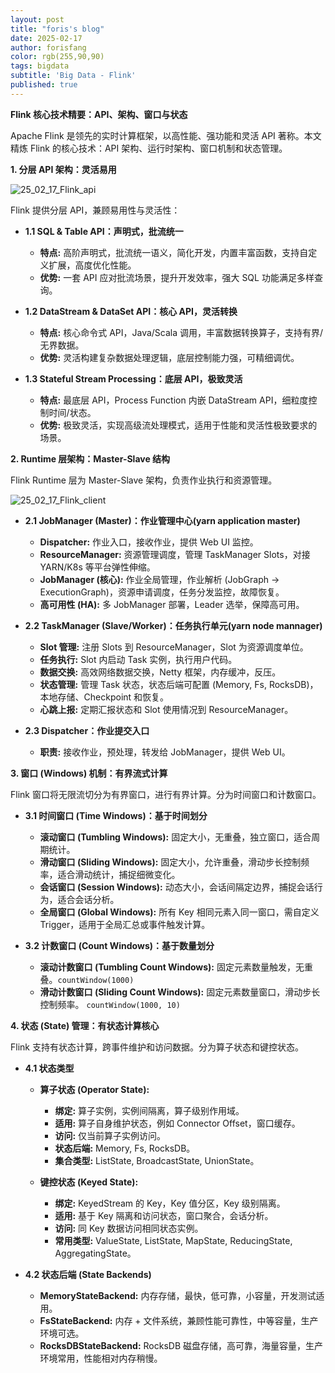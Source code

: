 ```yaml
---
layout: post
title: "foris's blog"
date: 2025-02-17
author: forisfang 
color: rgb(255,90,90)
tags: bigdata 
subtitle: 'Big Data - Flink'
published: true
---
```



**Flink 核心技术精要：API、架构、窗口与状态**

Apache Flink 是领先的实时计算框架，以高性能、强功能和灵活 API 著称。本文精炼 Flink 的核心技术：API 架构、运行时架构、窗口机制和状态管理。

**1. 分层 API 架构：灵活易用**

![25_02_17_Flink_api](../../../assets/202502/25_02_17_Flink_api.png)

Flink 提供分层 API，兼顾易用性与灵活性：

*   **1.1 SQL & Table API：声明式，批流统一**

    *   **特点:** 高阶声明式，批流统一语义，简化开发，内置丰富函数，支持自定义扩展，高度优化性能。
    *   **优势:**  一套 API 应对批流场景，提升开发效率，强大 SQL 功能满足多样查询。

*   **1.2 DataStream & DataSet API：核心 API，灵活转换**

    *   **特点:** 核心命令式 API，Java/Scala 调用，丰富数据转换算子，支持有界/无界数据。
    *   **优势:** 灵活构建复杂数据处理逻辑，底层控制能力强，可精细调优。

*   **1.3 Stateful Stream Processing：底层 API，极致灵活**

    *   **特点:** 最底层 API，Process Function 内嵌 DataStream API，细粒度控制时间/状态。
    *   **优势:** 极致灵活，实现高级流处理模式，适用于性能和灵活性极致要求的场景。

**2. Runtime 层架构：Master-Slave 结构**

Flink Runtime 层为 Master-Slave 架构，负责作业执行和资源管理。

![25_02_17_Flink_client](../../../assets/202502/25_02_17_Flink_client.png)

*   **2.1 JobManager (Master)：作业管理中心(yarn application master)**

    *   **Dispatcher:**  作业入口，接收作业，提供 Web UI 监控。
    *   **ResourceManager:**  资源管理调度，管理 TaskManager Slots，对接 YARN/K8s 等平台弹性伸缩。
    *   **JobManager (核心):**  作业全局管理，作业解析 (JobGraph -> ExecutionGraph)，资源申请调度，任务分发监控，故障恢复。
    *   **高可用性 (HA):** 多 JobManager 部署，Leader 选举，保障高可用。

*   **2.2 TaskManager (Slave/Worker)：任务执行单元(yarn node mannager)**

    *   **Slot 管理:**  注册 Slots 到 ResourceManager，Slot 为资源调度单位。
    *   **任务执行:**  Slot 内启动 Task 实例，执行用户代码。
    *   **数据交换:**  高效网络数据交换，Netty 框架，内存缓冲，反压。
    *   **状态管理:**  管理 Task 状态，状态后端可配置 (Memory, Fs, RocksDB)，本地存储、Checkpoint 和恢复。
    *   **心跳上报:**  定期汇报状态和 Slot 使用情况到 ResourceManager。

*   **2.3 Dispatcher：作业提交入口**

    *   **职责:** 接收作业，预处理，转发给 JobManager，提供 Web UI。



**3. 窗口 (Windows) 机制：有界流式计算**

Flink 窗口将无限流切分为有界窗口，进行有界计算。分为时间窗口和计数窗口。

*   **3.1 时间窗口 (Time Windows)：基于时间划分**

    *   **滚动窗口 (Tumbling Windows):** 固定大小，无重叠，独立窗口，适合周期统计。
    *   **滑动窗口 (Sliding Windows):** 固定大小，允许重叠，滑动步长控制频率，适合滑动统计，捕捉细微变化。
    *   **会话窗口 (Session Windows):**  动态大小，会话间隔定边界，捕捉会话行为，适合会话分析。
    *   **全局窗口 (Global Windows):**  所有 Key 相同元素入同一窗口，需自定义 Trigger，适用于全局汇总或事件触发计算。

*   **3.2 计数窗口 (Count Windows)：基于数量划分**

    *   **滚动计数窗口 (Tumbling Count Windows):**  固定元素数量触发，无重叠。`countWindow(1000)`
    *   **滑动计数窗口 (Sliding Count Windows):**  固定元素数量窗口，滑动步长控制频率。 `countWindow(1000, 10)`

**4. 状态 (State) 管理：有状态计算核心**

Flink 支持有状态计算，跨事件维护和访问数据。分为算子状态和键控状态。

*   **4.1 状态类型**

    *   **算子状态 (Operator State):**
        *   **绑定:** 算子实例，实例间隔离，算子级别作用域。
        *   **适用:** 算子自身维护状态，例如 Connector Offset，窗口缓存。
        *   **访问:** 仅当前算子实例访问。
        *   **状态后端:** Memory, Fs, RocksDB。
        *   **集合类型:** ListState, BroadcastState, UnionState。

    *   **键控状态 (Keyed State):**
        *   **绑定:** KeyedStream 的 Key，Key 值分区，Key 级别隔离。
        *   **适用:** 基于 Key 隔离和访问状态，窗口聚合，会话分析。
        *   **访问:** 同 Key 数据访问相同状态实例。
        *   **常用类型:** ValueState, ListState, MapState, ReducingState, AggregatingState。

*   **4.2 状态后端 (State Backends)**

    *   **MemoryStateBackend:**  内存存储，最快，低可靠，小容量，开发测试适用。
    *   **FsStateBackend:**  内存 + 文件系统，兼顾性能可靠性，中等容量，生产环境可选。
    *   **RocksDBStateBackend:**  RocksDB 磁盘存储，高可靠，海量容量，生产环境常用，性能相对内存稍慢。

